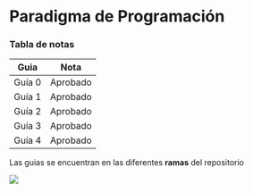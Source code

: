 # Paradigma de Programación

### Tabla de notas
Guia  | Nota
------------- | -------------
Guía 0  | Aprobado
Guía 1  | Aprobado
Guía 2  | Aprobado
Guía 3  | Aprobado
Guía 4  | Aprobado

Las guias se encuentran en las diferentes **ramas** del repositorio

![](https://i.imgur.com/g5rugPj.png)
